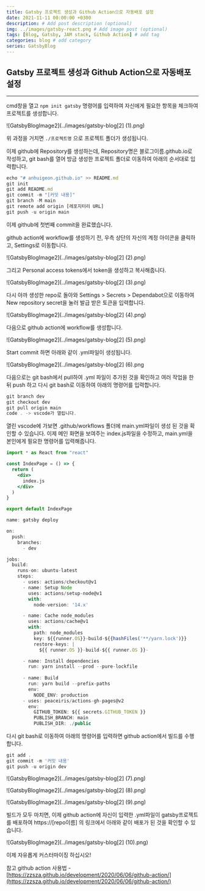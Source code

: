 ```yaml
---
title: Gatsby 프로젝트 생성과 Github Action으로 자동배포 설정
date: 2021-11-11 00:00:00 +0300
description: # Add post description (optional)
img: ../images/gatsby-react.png # Add image post (optional)
tags: [Blog, Gatsby, JAM stack, Github Action] # add tag
categories: blog # add category
series: GatsbyBlog
---
```

## Gatsby 프로젝트 생성과 Github Action으로 자동배포 설정

---

cmd창을 열고 `npm init gatsby` 명령어를 입력하여 자신에게 필요한 항목을 체크하여 프로젝트를 생성합니다.

![GatsbyBlogImage2](../images/gatsby-blog[2] (1).png)

위 과정을 거치면 `./프로젝트명` 으로 프로젝트 폴더가 생성됩니다. 

이제 github에 Repository를 생성하는데, Repository명은 블로그이름.github.io로 작성하고, git bash를 열어 방금 생성한 프로젝트 폴더로 이동하여 아래의 순서대로 입력합니다.

```jsx
echo "# anhuigeon.github.io" >> README.md
git init
git add README.md
git commit -m "[커밋 내용]"
git branch -M main
git remote add origin [레포지터리 URL]
git push -u origin main
```

이제 github에 첫번째 commit을 완료했습니다.

github action에 workflow를 생성하기 전, 우측 상단의 자신의 계정 아이콘을 클릭하고, Settings로 이동합니다.

![GatsbyBlogImage2](../images/gatsby-blog[2] (2).png)

그리고 Personal access tokens에서 token을 생성하고 복사해줍니다.

![GatsbyBlogImage2](../images/gatsby-blog[2] (3).png)

다시 아까 생성한 repo로 돌아와 Settings > Secrets > Dependabot으로 이동하여 New repository secret을 눌러 발급 받은 토큰을 입력합니다.

![GatsbyBlogImage2](../images/gatsby-blog[2] (4).png)

다음으로 github action에 workflow를 생성합니다.

![GatsbyBlogImage2](../images/gatsby-blog[2] (5).png)

Start commit 하면 아래와 같이 .yml파일이 생성됩니다.

![GatsbyBlogImage2](../images/gatsby-blog[2] (6).png

다음으로는 git bash에서 pull하여 .yml 파일이 추가된 것을 확인하고 여러 작업을 한 뒤 push 하고 다시 git bash로 이동하여 아래의 명령어를 입력합니다.

```jsx
git branch dev
git checkout dev
git pull origin main
code . -> vscode가 열립니다.
```

열린 vscode에 가보면 .github/workflows 폴더에 main.yml파일이 생성 된 것을 확인할 수 있습니다.
이제 메인 화면을 보여주는 index.js파일을 수정하고, main.yml을 본인에게 필요한 명령어를 입력해줍니다.

```jsx
import * as React from "react"

const IndexPage = () => {
  return (
    <div>
      index.js
    </div>
  )
}

export default IndexPage
```

```jsx
name: gatsby deploy

on:
  push:
    branches:
      - dev

jobs:
  build:
    runs-on: ubuntu-latest
    steps:
      - uses: actions/checkout@v1
      - name: Setup Node
        uses: actions/setup-node@v1
        with:
          node-version: '14.x'

      - name: Cache node_modules
        uses: actions/cache@v1
        with:
          path: node_modules
          key: ${{runner.OS}}-build-${{hashFiles('**/yarn.lock')}}
          restore-keys: |
            ${{ runner.OS }}-build-${{ runner.OS }}-

      - name: Install dependencies
        run: yarn install --prod --pure-lockfile
        
      - name: Build
        run: yarn build --prefix-paths
        env:
          NODE_ENV: production
      - uses: peaceiris/actions-gh-pages@v2
        env:
          GITHUB_TOKEN: ${{ secrets.GITHUB_TOKEN }}
          PUBLISH_BRANCH: main
          PUBLISH_DIR: ./public
```

다시 git bash로 이동하여 아래의 명령어를 입력하면 github action에서 빌드를 수행합니다.

```jsx
git add .
git commit -m '커밋 내용'
git push -u origin dev
```

![GatsbyBlogImage2](../images/gatsby-blog[2] (7).png)

![GatsbyBlogImage2](../images/gatsby-blog[2] (8).png)

![GatsbyBlogImage2](../images/gatsby-blog[2] (9).png)

빌드가 모두 마치면, 이제 github action에 자신이 입력한 .yml파일이 gatsby프로젝트를 배포하여 https://[repo이름] 의 링크에서 아래와 같이 배포가 된 것을 확인할 수 있습니다.

![GatsbyBlogImage2](../images/gatsby-blog[2] (10).png)

이제 자유롭게 커스터마이징 하십시오!

참고
github action 사용법 - [https://zzsza.github.io/development/2020/06/06/github-action/](https://zzsza.github.io/development/2020/06/06/github-action/)